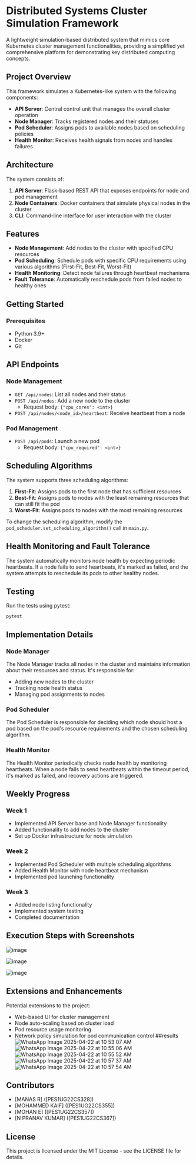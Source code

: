 # Distributed Systems Cluster Simulation Framework 

A lightweight simulation-based distributed system that mimics core Kubernetes cluster management functionalities, providing a simplified yet comprehensive platform for demonstrating key distributed computing concepts.

## Project Overview

This framework simulates a Kubernetes-like system with the following components:

- **API Server**: Central control unit that manages the overall cluster operation
- **Node Manager**: Tracks registered nodes and their statuses
- **Pod Scheduler**: Assigns pods to available nodes based on scheduling policies
- **Health Monitor**: Receives health signals from nodes and handles failures

## Architecture

The system consists of:

1. **API Server**: Flask-based REST API that exposes endpoints for node and pod management
2. **Node Containers**: Docker containers that simulate physical nodes in the cluster
3. **CLI**: Command-line interface for user interaction with the cluster

## Features

- **Node Management**: Add nodes to the cluster with specified CPU resources
- **Pod Scheduling**: Schedule pods with specific CPU requirements using various algorithms (First-Fit, Best-Fit, Worst-Fit)
- **Health Monitoring**: Detect node failures through heartbeat mechanisms
- **Fault Tolerance**: Automatically reschedule pods from failed nodes to healthy ones


## Getting Started

### Prerequisites

- Python 3.9+
- Docker
- Git


## API Endpoints

### Node Management
- `GET /api/nodes`: List all nodes and their status
- `POST /api/nodes`: Add a new node to the cluster
  - Request body: `{"cpu_cores": <int>}`
- `POST /api/nodes/<node_id>/heartbeat`: Receive heartbeat from a node

### Pod Management
- `POST /api/pods`: Launch a new pod
  - Request body: `{"cpu_required": <int>}`

## Scheduling Algorithms

The system supports three scheduling algorithms:

1. **First-Fit**: Assigns pods to the first node that has sufficient resources
2. **Best-Fit**: Assigns pods to nodes with the least remaining resources that can still fit the pod
3. **Worst-Fit**: Assigns pods to nodes with the most remaining resources

To change the scheduling algorithm, modify the `pod_scheduler.set_scheduling_algorithm()` call in `main.py`.

## Health Monitoring and Fault Tolerance

The system automatically monitors node health by expecting periodic heartbeats. If a node fails to send heartbeats, it's marked as failed, and the system attempts to reschedule its pods to other healthy nodes.

## Testing

Run the tests using pytest:
```
pytest
```

## Implementation Details

### Node Manager
The Node Manager tracks all nodes in the cluster and maintains information about their resources and status. It's responsible for:
- Adding new nodes to the cluster
- Tracking node health status
- Managing pod assignments to nodes

### Pod Scheduler
The Pod Scheduler is responsible for deciding which node should host a pod based on the pod's resource requirements and the chosen scheduling algorithm.

### Health Monitor
The Health Monitor periodically checks node health by monitoring heartbeats. When a node fails to send heartbeats within the timeout period, it's marked as failed, and recovery actions are triggered.

## Weekly Progress

### Week 1
- Implemented API Server base and Node Manager functionality
- Added functionality to add nodes to the cluster
- Set up Docker infrastructure for node simulation

### Week 2
- Implemented Pod Scheduler with multiple scheduling algorithms
- Added Health Monitor with node heartbeat mechanism
- Implemented pod launching functionality

### Week 3
- Added node listing functionality
- Implemented system testing
- Completed documentation

## Execution Steps with Screenshots


![image](https://github.com/user-attachments/assets/1b5857e9-9721-4e91-a25a-c1a079135a0a)


![image](https://github.com/user-attachments/assets/6d06d3ea-4707-495f-84df-69bd06ed3dba)


![image](https://github.com/user-attachments/assets/ef8c2866-3b7e-4872-8ba0-e07e5fe04a2e)



## Extensions and Enhancements

Potential extensions to the project:
- Web-based UI for cluster management
- Node auto-scaling based on cluster load
- Pod resource usage monitoring
- Network policy simulation for pod communication control
##results
![WhatsApp Image 2025-04-22 at 10 53 07 AM](https://github.com/user-attachments/assets/ec6665d9-3de4-4fcb-b889-723a2d018f69)
![WhatsApp Image 2025-04-22 at 10 55 06 AM](https://github.com/user-attachments/assets/71447917-3df8-46e5-9f1a-371cd22bd764)
![WhatsApp Image 2025-04-22 at 10 55 52 AM](https://github.com/user-attachments/assets/29afbaf6-b607-4d9f-867e-5b44becd00c4)
![WhatsApp Image 2025-04-22 at 10 57 37 AM](https://github.com/user-attachments/assets/64053ed4-44f3-4db1-94b9-c577f15703d8)
![WhatsApp Image 2025-04-22 at 10 57 54 AM](https://github.com/user-attachments/assets/c184bdcb-ec8f-46ee-94da-b243c95ac5dc)

## Contributors
- [MANAS R] ([PES1UG22CS328])
- [MOHAMMED KAIF] ([PES1UG22CS355])
- [MOHAN E] ([PES1UG22CS357])
- [N PRANAV KUMAR] ([PES1UG22CS367])

## License
This project is licensed under the MIT License - see the LICENSE file for details.
